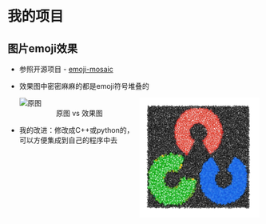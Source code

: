 # 我的项目

## 图片emoji效果

* 参照开源项目 - [emoji-mosaic](https://github.com/ericandrewlewis/emoji-mosaic)
* 效果图中密密麻麻的都是emoji符号堆叠的  

    <img src="../images/opencv.ico" width = "50%" height = "50%" align = left alt="原图">
    <img src="../images/opencv_emoji.png" width = "50%" height = "50%" align = right alt="效果图">
    <div align = center>原图 vs 效果图</div>
* 我的改进：修改成C++或python的，可以方便集成到自己的程序中去
